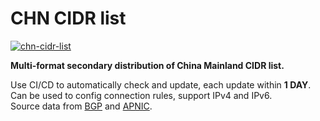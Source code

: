 # CHN CIDR list

[![chn-cidr-list](https://img.shields.io/badge/LICENSE-BSD3%20Clause%20Liscense-red?style=flat-square)](./LICENSE)

**Multi-format secondary distribution of China Mainland CIDR list.**

Use CI/CD to automatically check and update, each update within **1 DAY**.  
Can be used to config connection rules, support IPv4 and IPv6.  
Source data from [BGP](https://github.com/gaoyifan/china-operator-ip/tree/ip-lists) and [APNIC](http://ftp.apnic.net/apnic/stats/apnic/delegated-apnic-latest).